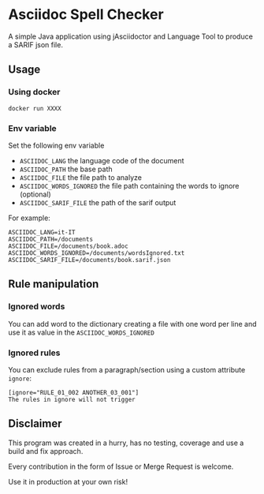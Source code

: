 # Asciidoc Spell Checker
A simple Java application using jAsciidoctor and Language Tool to produce a SARIF json file.

## Usage
### Using docker
`docker run XXXX`
### Env variable
Set the following env variable
* `ASCIIDOC_LANG` the language code of the document
* `ASCIIDOC_PATH` the base path
* `ASCIIDOC_FILE` the file path to analyze
* `ASCIIDOC_WORDS_IGNORED` the file path containing the words to ignore (optional)
* `ASCIIDOC_SARIF_FILE` the path of the sarif output

For example:
```
ASCIIDOC_LANG=it-IT
ASCIIDOC_PATH=/documents
ASCIIDOC_FILE=/documents/book.adoc
ASCIIDOC_WORDS_IGNORED=/documents/wordsIgnored.txt
ASCIIDOC_SARIF_FILE=/documents/book.sarif.json
```

## Rule manipulation
### Ignored words
You can add word to the dictionary creating a file with one word per line and use it as value in the `ASCIIDOC_WORDS_IGNORED`

### Ignored rules
You can exclude rules from a paragraph/section using a custom attribute `ignore`:

```
[ignore="RULE_01_002 ANOTHER_03_001"]
The rules in ignore will not trigger
```

## Disclaimer
This program was created in a hurry, has no testing, coverage and use a build and fix approach.

Every contribution in the form of Issue or Merge Request is welcome. 

Use it in production at your own risk!
